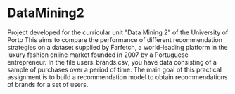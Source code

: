 # DataMining2

Project developed for the curricular unit "Data Mining 2" of the University of Porto
This aims to compare the performance of different recommendation strategies on a dataset supplied by Farfetch, a world-leading platform in the luxury fashion online market founded in 2007 by a Portuguese entrepreneur.
In the file users_brands.csv, you have data consisting of a sample of purchases over a period of time.
The main goal of this practical assignment is to build a recommendation model to obtain recommendations of brands for a set of users.

